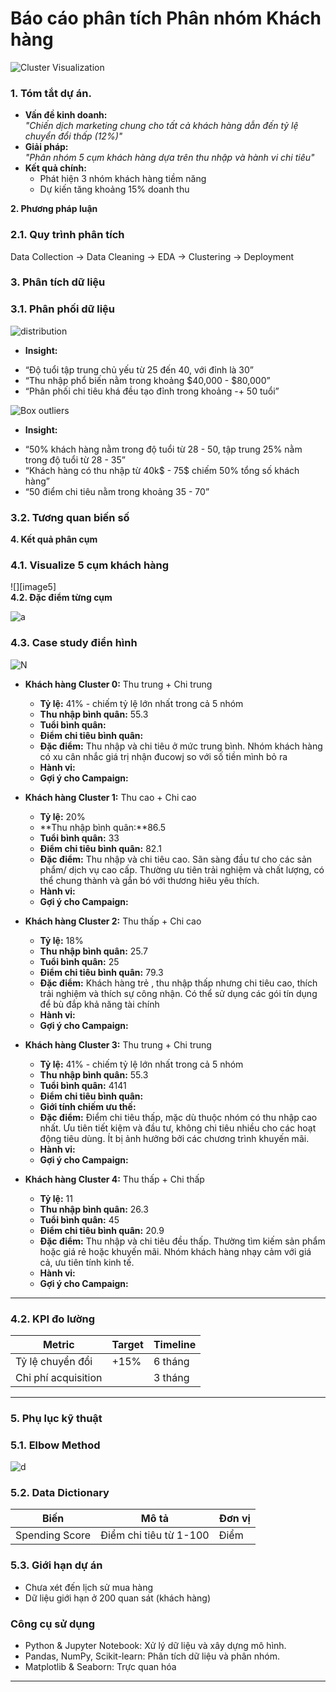 # **Báo cáo phân tích Phân nhóm Khách hàng**  
![Cluster Visualization](reports/results/visualize_final_Cluster.png)

### **1\. Tóm tắt dự án.**

* **Vấn đề kinh doanh:**  
   *"Chiến dịch marketing chung cho tất cả khách hàng dẫn đến tỷ lệ chuyển đổi thấp (12%)"*  
* **Giải pháp:**  
   *"Phân nhóm 5 cụm khách hàng dựa trên thu nhập và hành vi chi tiêu"*  
* **Kết quả chính:**  
  * Phát hiện 3 nhóm khách hàng tiềm năng  
  * Dự kiến tăng khoảng 15% doanh thu

**2\. Phương pháp luận**

### **2.1. Quy trình phân tích**

Data Collection → Data Cleaning → EDA → Clustering → Deployment

### **3\. Phân tích dữ liệu**

### **3.1. Phân phối dữ liệu**

![distribution](reports/figures/distributions.png)

* **Insight:**  
- “Độ tuổi tập trung chủ yếu từ 25 đến 40, với đỉnh là 30”   
- “Thu nhập phổ biến nằm trong khoảng $40,000 \- $80,000”  
- “Phân phối chi tiêu khá đều tạo đỉnh trong khoảng \-+ 50 tuổi”

![Box outliers](reports/figures/boxplot_outliers.png)

*  **Insight:**  
- “50% khách hàng nằm trong độ tuổi từ 28  \- 50, tập trung 25% nằm trong độ tuổi từ 28 \- 35”  
- “Khách hàng có thu nhập từ 40k$ \- 75$ chiếm 50% tổng số khách hàng”  
- “50 điểm chi tiêu nằm trong khoảng 35 \- 70”

### **3.2. Tương quan biến số**

  
**4\. Kết quả phân cụm**

### **4.1. Visualize 5 cụm khách hàng**

![][image5]  
**4.2. Đặc điểm từng cụm**

![a](reports/figures/Table1.png)

### **4.3. Case study điển hình**
![N](reports/figures/Table2.png)

* **Khách hàng Cluster 0:** Thu trung + Chi trung  
  * **Tỷ lệ:** 41% - chiếm tỷ lệ lớn nhất trong cả 5 nhóm  
  * **Thu nhập bình quân:** 55.3   
  * **Tuổi bình quân:**  
  * **Điểm chi tiêu bình quân:**    
  * **Đặc điểm:**  Thu nhập và chi tiêu ở mức trung bình. Nhóm khách hàng có xu cân nhắc giá trị nhận đucowj so với số tiền mình bỏ ra  
  * **Hành vi:**   
  * **Gợi ý cho Campaign:**
    
* **Khách hàng Cluster 1:** Thu cao + Chi cao  
  * **Tỷ lệ:** 20%
  * **Thu nhập bình quân:**86.5   
  * **Tuổi bình quân:** 33 
  * **Điểm chi tiêu bình quân:** 82.1   
  * **Đặc điểm:** Thu nhập và chi tiêu cao. Sãn sàng đầu tư cho các sản phẩm/ dịch vụ cao cấp. Thường ưu tiên trải nghiệm và chất lượng, có thể chung thành và gắn bó với thương hiêu yêu thích.
  * **Hành vi:**   
  * **Gợi ý cho Campaign:**
      
* **Khách hàng Cluster 2:** Thu thấp + Chi cao  
  * **Tỷ lệ:** 18%
  * **Thu nhập bình quân:** 25.7   
  * **Tuổi bình quân:** 25
  * **Điểm chi tiêu bình quân:**  79.3
  * **Đặc điểm:** Khách hàng trẻ , thu nhập thấp nhưng chi tiêu cao, thích trải nghiệm và thích sự công nhận. Có thể sử dụng các gói tín dụng để bù đắp khả năng tài chính
  * **Hành vi:**   
  * **Gợi ý cho Campaign:**
      
* **Khách hàng Cluster 3:** Thu trung \+ Chi trung  
  * **Tỷ lệ:** 41% \- chiếm tỷ lệ lớn nhất trong cả 5 nhóm  
  * **Thu nhập bình quân:** 55.3   
  * **Tuổi bình quân:**  4141
  * **Điểm chi tiêu bình quân:**  
  * **Giới tính chiếm ưu thế:**  
  * **Đặc điểm:** Điểm chi tiêu thấp, mặc dù thuộc nhóm có thu nhập cao nhất. Ưu tiên tiết kiệm và đầu tư, không chi tiêu nhiều cho các hoạt động tiêu dùng. Ít bị ảnh hưởng bởi các chương trình khuyến mãi.
  * **Hành vi:**   
  * **Gợi ý cho Campaign:**
       
* **Khách hàng Cluster 4:** Thu thấp + Chi thấp  
  * **Tỷ lệ:** 11 
  * **Thu nhập bình quân:** 26.3
  * **Tuổi bình quân:** 45
  * **Điểm chi tiêu bình quân:**  20.9 
  * **Đặc điểm:** Thu nhập và chi tiêu đều thấp. Thường tìm kiếm sản phẩm hoặc giá rẻ hoặc khuyến mãi. Nhóm khách hàng nhạy cảm với giá cả, ưu tiên tính kinh tế.  
  * **Hành vi:**   
  * **Gợi ý cho Campaign:** 

---


### **4.2. KPI đo lường**

| Metric | Target | Timeline |
| ----- | ----- | ----- |
| Tỷ lệ chuyển đổi | +15% | 6 tháng |
| Chi phí acquisition |  | 3 tháng |

---

### **5\. Phụ lục kỹ thuật**

### **5.1. Elbow Method**  

![d](reports/figures/elbow_method.png)
### **5.2. Data Dictionary**

| Biến | Mô tả | Đơn vị |
| ----- | ----- | ----- |
| Spending Score | Điểm chi tiêu từ 1-100 | Điểm |

### **5.3. Giới hạn dự án**

* Chưa xét đến lịch sử mua hàng  
* Dữ liệu giới hạn ở 200 quan sát (khách hàng)

### **Công cụ sử dụng**
* Python & Jupyter Notebook: Xử lý dữ liệu và xây dựng mô hình.
* Pandas, NumPy, Scikit-learn: Phân tích dữ liệu và phân nhóm.
* Matplotlib & Seaborn: Trực quan hóa
---
